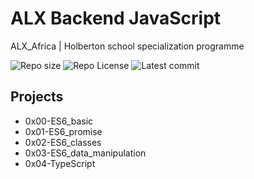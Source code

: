 # ALX Backend JavaScript

ALX_Africa | Holberton school specialization programme

![Repo size](https://img.shields.io/github/repo-size/Mar-Issah/alx-backend-javascript)
![Repo License](https://img.shields.io/github/license/Mar-Issah/alx-backend-javascript.svg)
![Latest commit](https://img.shields.io/github/last-commit/Mar-Issah/alx-backend-javascript/master?style=round-square)

## Projects

- 0x00-ES6_basic
- 0x01-ES6_promise
- 0x02-ES6_classes
- 0x03-ES6_data_manipulation
- 0x04-TypeScript
